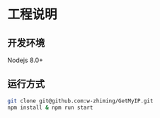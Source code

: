 # 工程说明

## 开发环境

Nodejs 8.0+

## 运行方式

```bash
git clone git@github.com:w-zhiming/GetMyIP.git
npm install & npm run start
```
